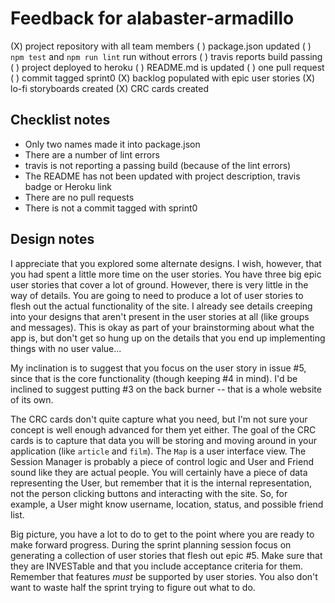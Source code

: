 # Feedback for alabaster-armadillo

(X) project repository with all team members
( ) package.json updated
( ) `npm test` and `npm run lint` run without errors
( ) travis reports build passing
( ) project deployed to heroku
( ) README.md is updated
( ) one pull request
( ) commit tagged sprint0
(X) backlog populated with epic user stories
(X) lo-fi storyboards created
(X) CRC cards created

## Checklist notes

- Only two names made it into package.json
- There are a number of lint errors
- travis is not reporting a passing build (because of the lint errors)
- The README has not been updated with project description, travis badge or Heroku link
- There are no pull requests
- There is not a commit tagged with sprint0

## Design notes

I appreciate that you explored some alternate designs. I wish, however, that you had spent a little more time on the user stories. You have three big epic user stories that cover a lot of ground. However, there is very little in the way of details. You are going to need to produce a lot of user stories to flesh out the actual functionality of the site. I already see details creeping into your designs that aren't present in the user stories at all (like groups and messages). This is okay as part of your brainstorming about what the app is, but don't get so hung up on the details that you end up implementing things with no user value...

My inclination is to suggest that you focus on the user story in issue #5, since that is the core functionality (though keeping #4 in mind). I'd be inclined to suggest putting #3 on the back burner -- that is a whole website of its own.

The CRC cards don't quite capture what you need, but I'm not sure your concept is well enough advanced for them yet either. The goal of the CRC cards is to capture that data you will be storing and moving around in your application (like `article` and `film`). The `Map` is a user interface view. The Session Manager is probably a piece of control logic and User and Friend sound like they are actual people. You will certainly have a piece of data representing the User, but remember that it is the internal representation, not the person clicking buttons and interacting with the site. So, for example, a User might know username, location, status, and possible friend list.

Big picture, you have a lot to do to get to the point where you are ready to make forward progress. During the sprint planning session focus on generating a collection of user stories that flesh out epic #5. Make sure that they are INVESTable and that you include acceptance criteria for them. Remember that features _must_ be supported by user stories. You also don't want to waste half the sprint trying to figure out what to do.
